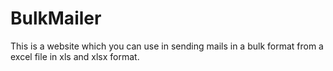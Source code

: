 # BulkMailer
This is a website which you can use in sending mails in a bulk format from a excel file in xls and xlsx format. 

